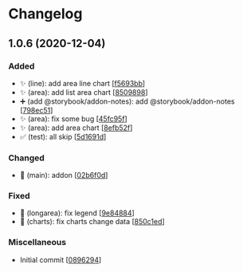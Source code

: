 # Changelog

<a name="1.0.6"></a>
## 1.0.6 (2020-12-04)

### Added

- ✨ (line): add area line chart [[f5693bb](https://github.com/ferried/simple-g2-charts/commit/f5693bb370c3edc044dd4086902ea42268904dca)]
- ✨ (area): add list area chart [[8509898](https://github.com/ferried/simple-g2-charts/commit/8509898059bc766b2fa75052c208d0fcd80b4d5a)]
- ➕ (add @storybook/addon-notes): add @storybook/addon-notes [[798ec51](https://github.com/ferried/simple-g2-charts/commit/798ec5128a95925c3389b01fef3e96afe7b0351e)]
- ✨ (area): fix some bug [[45fc95f](https://github.com/ferried/simple-g2-charts/commit/45fc95fc931c55e86b394fa5e7ae0312985dfd8a)]
- ✨ (area): add area chart [[8efb52f](https://github.com/ferried/simple-g2-charts/commit/8efb52f4fcb1b01b0ea67b534d57450d96f16207)]
- ✅ (test): all skip [[5d1691d](https://github.com/ferried/simple-g2-charts/commit/5d1691dc4b1f74ff3a0387ab9692199b6bc8ae8a)]

### Changed

- 🎨 (main): addon [[02b6f0d](https://github.com/ferried/simple-g2-charts/commit/02b6f0d243f5461bb15b4eebc5280cf37332aa5b)]

### Fixed

- 🐛 (longarea): fix legend [[9e84884](https://github.com/ferried/simple-g2-charts/commit/9e848846abb438eeb61ed3a09f61a7d80b3b54ee)]
- 🐛 (charts): fix charts change data [[850c1ed](https://github.com/ferried/simple-g2-charts/commit/850c1ed1258a01f4aa4194afe0e5c290653bb446)]

### Miscellaneous

-  Initial commit [[0896294](https://github.com/ferried/simple-g2-charts/commit/0896294c396ba47421636007ce7e3f3a738f39e5)]


